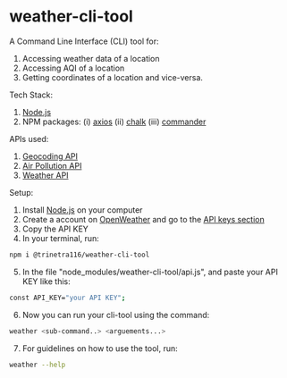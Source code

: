 # weather-cli-tool
A Command Line Interface (CLI) tool for:
1. Accessing weather data of a location
2. Accessing AQI of a location
3. Getting coordinates of a location and vice-versa.

Tech Stack:
1. [Node.js](https://nodejs.org/en/download/prebuilt-installer)
2. NPM packages: 
(i) [axios](https://www.npmjs.com/package/axios)
(ii) [chalk](https://www.npmjs.com/package/chalk)
(iii) [commander](https://www.npmjs.com/package/commander)

APIs used:
1. [Geocoding API](https://openweathermap.org/api/geocoding-api)
2. [Air Pollution API](https://openweathermap.org/api/air-pollution)
3. [Weather API](https://openweathermap.org/current)

Setup:
1. Install [Node.js](https://nodejs.org/en/download/prebuilt-installer) on your computer
2. Create a account on [OpenWeather](https://openweathermap.org/) and go to the [API keys section](https://home.openweathermap.org/api_keys) 
3. Copy the API KEY
4. In your terminal, run: 
```bash
npm i @trinetra116/weather-cli-tool
```
5. In the file "node_modules/weather-cli-tool/api.js", and paste your API KEY like this:
```bash
const API_KEY="your API KEY";
```
6. Now you can run your cli-tool using the command:
```bash
weather <sub-command..> <arguements...>
```
7. For guidelines on how to use the tool, run: 
```bash
weather --help
```

